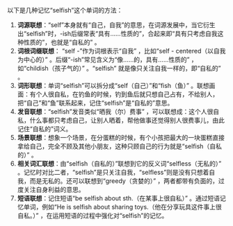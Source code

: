 以下是几种记忆“selfish”这个单词的方法：
1. **词源联想**：“self”本身就有“自己，自我”的意思，在词源发展中，当它衍生出“selfish”时，-ish后缀常表“具有……性质的”，合起来即“具有只考虑自我这种性质的”，也就是“自私的” 。
2. **词根词缀联想**： “self -”作为词根表示“自我” ，比如“self - centered（以自我为中心的）” 。后缀“-ish”常见含义为“像……的，具有……性质的” ，如“childish（孩子气的）” 。“selfish” 就是像只关注自我一样的，即“自私的” 。
3. **词形联想**：单词“selfish”可以拆分成“self（自己）”和“fish（鱼）” 。联想画面：有个人很自私，在钓鱼的时候，钓到鱼后就只想自己占有，不给别人，把“自己”和“鱼”联系起来，记住“selfish”是“自私的”意思。
4. **发音联想**：“selfish”发音类似“晒我（尔）费事” ，可以联想成：这个人很自私，什么事都只考虑自己，让别人晒着，帮他做事还觉得别人很费事儿，由此记住“自私的”词义。
5. **场景联想**：想象一个场景，在分蛋糕的时候，有个小孩把最大的一块蛋糕直接拿给自己，完全不顾及其他小朋友，这种只顾自己的行为就是“selfish（自私的）” 。
6. **相关词汇联想**：由“selfish（自私的）”联想到它的反义词“selfless（无私的）” 。记忆时对比二者，“selfish”是只关注自我，“selfless”则是没有只想着自我，而是无私的。还可以联想到“greedy（贪婪的）” ，两者都带有负面的，过度关注自身利益的意思。 
7. **短语联想**：记住短语“be selfish about sth.（在某事上很自私）” 。通过短语记忆单词，例如“He is selfish about sharing toys.（他在分享玩具这件事上很自私。）” ，在运用短语的过程中强化对“selfish”的记忆。 